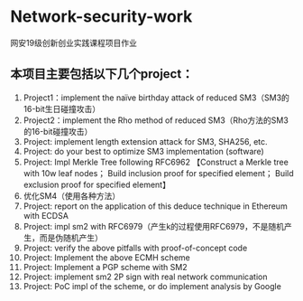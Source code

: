 # Network-security-work
网安19级创新创业实践课程项目作业

## 本项目主要包括以下几个project：
1. Project1：implement the naïve birthday attack of reduced SM3（SM3的16-bit生日碰撞攻击）
2. Project2：implement the Rho method of reduced SM3（Rho方法的SM3的16-bit碰撞攻击）
3. Project: implement length extension attack for SM3, SHA256, etc.
4. Project: do your best to optimize SM3 implementation (software)
5. Project: Impl Merkle Tree following RFC6962
【Construct a Merkle tree with 10w leaf nodes；
Build inclusion proof for specified element；
Build exclusion proof for specified element】
6. 优化SM4（使用各种方法）
7. Project: report on the application of this deduce technique in Ethereum with ECDSA
8. Project: impl sm2 with RFC6979（产生k的过程使用RFC6979，不是随机产生，而是伪随机产生）
9. Project: verify the above pitfalls with proof-of-concept code
10. Project: Implement the above ECMH scheme
11. Project: Implement a PGP scheme with SM2
12. Project: implement sm2 2P sign with real network communication
13. Project: PoC impl of the scheme, or do implement analysis by Google

